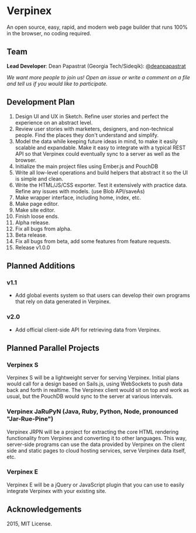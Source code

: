 # Verpinex
An open source, easy, rapid, and modern web page builder that runs 100% in the browser, no coding required.

## Team
__Lead Developer__: Dean Papastrat (Georgia Tech/Sideqik): [@deanpapastrat](https://github.com/deanpapastrat)

*We want more people to join us! Open an issue or write a comment on a file and tell us if you would like to participate.*

## Development Plan
1. Design UI and UX in Sketch. Refine user stories and perfect the experience on an abstract level.
2. Review user stories with marketers, designers, and non-technical people. Find the places they don't understand and simplify.
3. Model the data while keeping future ideas in mind, to make it easily scalable and expandable. Make it easy to integrate with a typical REST API so that Verpinex could eventually sync to a server as well as the browser.
4. Initialize the main project files using Ember.js and PouchDB
5. Write all low-level operations and build helpers that abstract it so the UI is simple and clean.
6. Write the HTML/JS/CSS exporter. Test it extensively with practice data. Refine any issues with models. (use Blob API/saveAs)
7. Make wrapper interface, including home, index, etc.
8. Make page editor.
9. Make site editor.
10. Finish loose ends.
11. Alpha release.
12. Fix all bugs from alpha.
13. Beta release.
14. Fix all bugs from beta, add some features from feature requests.
15. Release v1.0.0

## Planned Additions
### v1.1
- Add global events system so that users can develop their own programs that rely on data generated in Verpinex.
### v2.0
- Add official client-side API for retrieving data from Verpinex.

## Planned Parallel Projects
### Verpinex S
Verpinex S will be a lightweight server for serving Verpinex. Initial plans would call for a design based on Sails.js, using WebSockets to push data back and forth in realtime. The Verpinex client would sit on top and work as usual, but the PouchDB would sync to the server at various intervals.
### Verpinex JaRuPyN (Java, Ruby, Python, Node, pronounced "Jar-Rue-Pine")
Verpinex JRPN will be a project for extracting the core HTML rendering functionality from Verpinex and converting it to other languages. This way, server-side programs can use the data provided by Verpinex on the client side and static pages to cloud hosting services, serve Verpinex data itself, etc.
### Verpinex E
Verpinex E will be a jQuery or JavaScript plugin that you can use to easily integrate Verpinex with your existing site.

## Acknowledgements
2015, MIT License.

